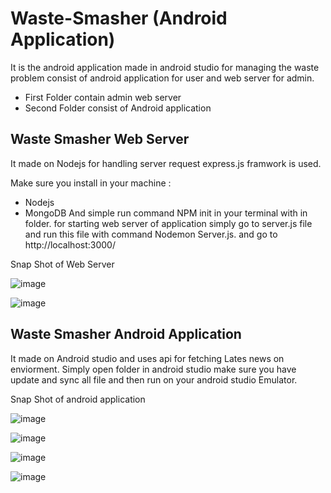 # Waste-Smasher (Android Application)
It is the android application made in android studio for managing the waste problem consist of android application for user and web server for admin.
- First Folder contain admin web server
- Second Folder consist of Android application

## Waste Smasher Web Server
It made on Nodejs for handling server request express.js framwork is used.

Make sure you install in your machine : 
- Nodejs
- MongoDB
And simple run command NPM init in your terminal with in folder.
for starting web server of application simply go to server.js file and run this file with command Nodemon Server.js. and go to http://localhost:3000/


Snap Shot of Web Server

![image](https://user-images.githubusercontent.com/78980433/207036858-388257a7-842d-480e-a2fb-6d30c6aeb0f1.png)

![image](https://user-images.githubusercontent.com/78980433/207037262-5460f74a-91d9-4811-8dc8-979b3794b26f.png)


## Waste Smasher Android Application
It made on Android studio and uses api for fetching Lates news on enviorment.
Simply open folder in android studio make sure you have update and sync all file and then run on your android studio Emulator.

Snap Shot of android application

![image](https://user-images.githubusercontent.com/78980433/207039130-7c370899-5815-4ed2-878e-0076ff08bac6.png)

![image](https://user-images.githubusercontent.com/78980433/207039162-ae259567-6266-480d-b435-a07e0a918027.png)


![image](https://user-images.githubusercontent.com/78980433/207039249-5fc544e1-2f18-4ea7-be36-cc2cb3ff8527.png)

![image](https://user-images.githubusercontent.com/78980433/207039286-9175cdd5-e8a2-43a8-880e-9cd45e77bec5.png)



